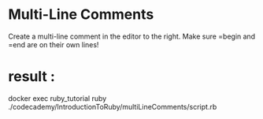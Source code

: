 # Multi-Line Comments
Create a multi-line comment in the editor to the right. Make sure =begin and =end are on their own lines!


# result : 
docker exec ruby_tutorial ruby ./codecademy/IntroductionToRuby/multiLineComments/script.rb